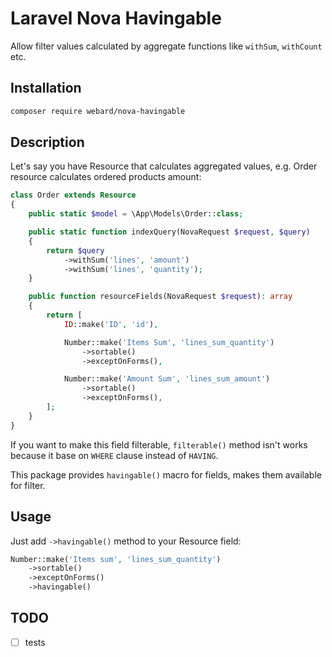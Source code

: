 # Laravel Nova Havingable

Allow filter values calculated by aggregate functions like `withSum`, `withCount` etc.

## Installation

```sh
composer require webard/nova-havingable
```

## Description

Let's say you have Resource that calculates aggregated values, e.g. Order resource calculates ordered products amount:

```php
class Order extends Resource
{
    public static $model = \App\Models\Order::class;

    public static function indexQuery(NovaRequest $request, $query)
    {
        return $query
            ->withSum('lines', 'amount')
            ->withSum('lines', 'quantity');
    }

    public function resourceFields(NovaRequest $request): array
    {
        return [
            ID::make('ID', 'id'),

            Number::make('Items Sum', 'lines_sum_quantity')
                ->sortable()
                ->exceptOnForms(),

            Number::make('Amount Sum', 'lines_sum_amount')
                ->sortable()
                ->exceptOnForms(),
        ];
    }
}
```

If you want to make this field filterable, `filterable()` method isn't works because it base on `WHERE` clause instead of `HAVING`.

This package provides `havingable()` macro for fields, makes them available for filter.

## Usage

Just add `->havingable()` method to your Resource field:

```php
Number::make('Items sum', 'lines_sum_quantity')
    ->sortable()
    ->exceptOnForms()
    ->havingable()
```

## TODO

- [ ] tests
